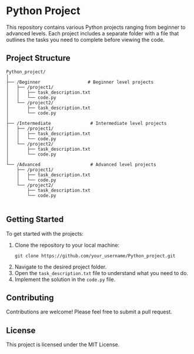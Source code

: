 <!DOCTYPE html>
<html lang="en">
<head>
    <meta charset="UTF-8">
    <meta name="viewport" content="width=device-width, initial-scale=1.0">
    <title>Python Project README</title>
</head>
<body>
    <h1>Python Project</h1>
    <p>This repository contains various Python projects ranging from beginner to advanced levels. Each project includes a separate folder with a file that outlines the tasks you need to complete before viewing the code.</p>

<h2>Project Structure</h2>
<pre><code>Python_project/
│
├── /Beginner                  # Beginner level projects
│   ├── /project1/             
│   │   ├── task_description.txt 
│   │   └── code.py            
│   └── /project2/            
│       ├── task_description.txt
│       └── code.py         
│
├── /Intermediate               # Intermediate level projects
│   ├── /project1/           
│   │   ├── task_description.txt
│   │   └── code.py            
│   └── /project2/             
│       ├── task_description.txt 
│       └── code.py         
│
└── /Advanced                   # Advanced level projects
    ├── /project1/          
    │   ├── task_description.txt 
    │   └── code.py         
    └── /project2/          
        ├── task_description.txt
        └── code.py         
</code>
</pre>


<h2>Getting Started</h2>
    <p>To get started with the projects:</p>
    <ol>
        <li>Clone the repository to your local machine:</li>
        <pre><code>git clone https://github.com/your_username/Python_project.git</code></pre>
        <li>Navigate to the desired project folder.</li>
        <li>Open the <code>task_description.txt</code> file to understand what you need to do.</li>
        <li>Implement the solution in the <code>code.py</code> file.</li>
    </ol>

 <h2>Contributing</h2>
    <p>Contributions are welcome! Please feel free to submit a pull request.</p>

<h2>License</h2>
    <p>This project is licensed under the MIT License.</p>

</body>
</html>
